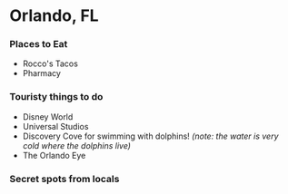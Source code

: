 # Orlando, FL

### Places to Eat
- Rocco's Tacos
- Pharmacy

### Touristy things to do
- Disney World
- Universal Studios
- Discovery Cove for swimming with dolphins! *(note: the water is very cold where the dolphins live)*
- The Orlando Eye

### Secret spots from locals
